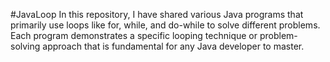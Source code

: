 #JavaLoop
In this repository, I have shared various Java programs that primarily use loops like for, while, and do-while to solve different problems. Each program demonstrates a specific looping technique or problem-solving approach that is fundamental for any Java developer to master.
